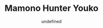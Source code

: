 --- 
slug: "mamono-hunter-youko"
title: "Mamono Hunter Youko"
publishdate: "2018-12-14"
src: "https://365manga.net/manga/mamono-hunter-youko"
author: "undefined"
image: "https://data.365manga.net/images/thumbnails/32779-mamono-hunter-youko.jpg"
tags: []
chapters: ["Vol.1 Chapter 6: [end] ","Vol.1 Chapter 5 ","Chapter 4 ","Chapter 3 ","Chapter 2 ","Chapter 1"]
chapterlinks: ["https://365manga.net/mamono-hunter-youko/chapter-6.html","https://365manga.net/mamono-hunter-youko/chapter-5.html","https://365manga.net/mamono-hunter-youko/chapter-4.html","https://365manga.net/mamono-hunter-youko/chapter-3.html","https://365manga.net/mamono-hunter-youko/chapter-2.html","https://365manga.net/mamono-hunter-youko/chapter-1.html"]
description: "Youko finds a dog that is tied to a girl from the past. She is given her powers from an Ibinx. Youko's parents passed away in a car accident. The dog becomes her constant companion. But why was she given these powers? And what do Haruka and Shouma have to do with things? A heart touching, yet tragic story."
---